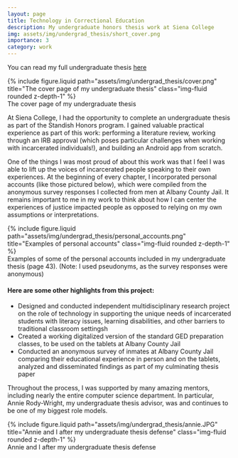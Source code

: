 ```yaml
---
layout: page
title: Technology in Correctional Education
description: My undergraduate honors thesis work at Siena College
img: assets/img/undergrad_thesis/short_cover.png
importance: 3
category: work
---
```


You can read my full undergraduate thesis <a href="https://cdm15739.contentdm.oclc.org/digital/collection/p15739coll1/id/337/rec/1">here</a>

<div class="row">
    <div class="col-sm mt-3 mt-md-0">
        {% include figure.liquid path="assets/img/undergrad_thesis/cover.png" title="The cover page of my undergraduate thesis" class="img-fluid rounded z-depth-1" %}
    </div>
</div>
<div class="caption">
    The cover page of my undergraduate thesis
</div>

At Siena College, I had the opportunity to complete an undergraduate thesis as part of the Standish Honors program. I gained valuable practical experience as part of this work: performing a literature review, working through an IRB approval (which poses particular challenges when working with incarcerated individuals!), and building an Android app from scratch.

One of the things I was most proud of about this work was that I feel I was able to lift up the voices of incarcerated people speaking to their own experiences. At the beginning of every chapter, I incorporated personal accounts (like those pictured below), which were compiled from the anonymous survey responses I collected from men at Albany County Jail. It remains important to me in my work to think about how I can center the experiences of justice impacted people as opposed to relying on my own assumptions or interpretations.

<div class="row">
    <div class="col-sm mt-3 mt-md-0">
        {% include figure.liquid path="assets/img/undergrad_thesis/personal_accounts.png" title="Examples of personal accounts" class="img-fluid rounded z-depth-1" %}
    </div>
</div>
<div class="caption">
    Examples of some of the personal accounts included in my undergraduate thesis (page 43). (Note: I used pseudonyms, as the survey responses were anonymous)
</div>

#### Here are some other highlights from this project:

<ul>
    <li>Designed and conducted independent multidisciplinary research project on the role of technology in supporting the unique needs of incarcerated students with literacy issues, learning disabilities, and other barriers to traditional classroom settingsh</li>
    <li>Created a working digitalized version of the standard GED preparation classes, to be used on the tablets at Albany County Jail</li>
    <li>Conducted an anonymous survey of inmates at Albany County Jail comparing their educational experience in person and on the tablets, analyzed and disseminated findings as part of my culminating thesis paper</li>
</ul>

Throughout the process, I was supported by many amazing mentors, including nearly the entire computer science department. In particular, Annie Rody-Wright, my undergraduate thesis advisor, was and continues to be one of my biggest role models.

<div class="row">
    <div class="col-sm mt-3 mt-md-0">
        {% include figure.liquid path="assets/img/undergrad_thesis/annie.JPG" title="Annie and I after my undergraduate thesis defense" class="img-fluid rounded z-depth-1" %}
    </div>
</div>
<div class="caption">
    Annie and I after my undergraduate thesis defense
</div>

